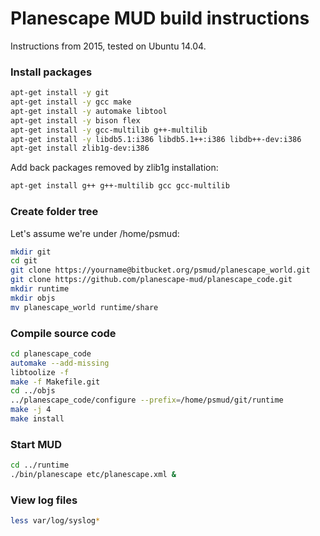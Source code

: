 # Planescape MUD build instructions

Instructions from 2015, tested on Ubuntu 14.04.

### Install packages

```bash
apt-get install -y git
apt-get install -y gcc make
apt-get install -y automake libtool
apt-get install -y bison flex
apt-get install -y gcc-multilib g++-multilib
apt-get install -y libdb5.1:i386 libdb5.1++:i386 libdb++-dev:i386
apt-get install zlib1g-dev:i386 
```

Add back packages removed by zlib1g installation:
```bash
apt-get install g++ g++-multilib gcc gcc-multilib
```

### Create folder tree

Let's assume we're under /home/psmud:

```bash
mkdir git
cd git
git clone https://yourname@bitbucket.org/psmud/planescape_world.git
git clone https://github.com/planescape-mud/planescape_code.git
mkdir runtime
mkdir objs
mv planescape_world runtime/share
```

### Compile source code

```bash
cd planescape_code
automake --add-missing
libtoolize -f
make -f Makefile.git
cd ../objs
../planescape_code/configure --prefix=/home/psmud/git/runtime
make -j 4
make install 
```

### Start MUD

```bash
cd ../runtime
./bin/planescape etc/planescape.xml &
```

### View log files

```bash
less var/log/syslog*
```


